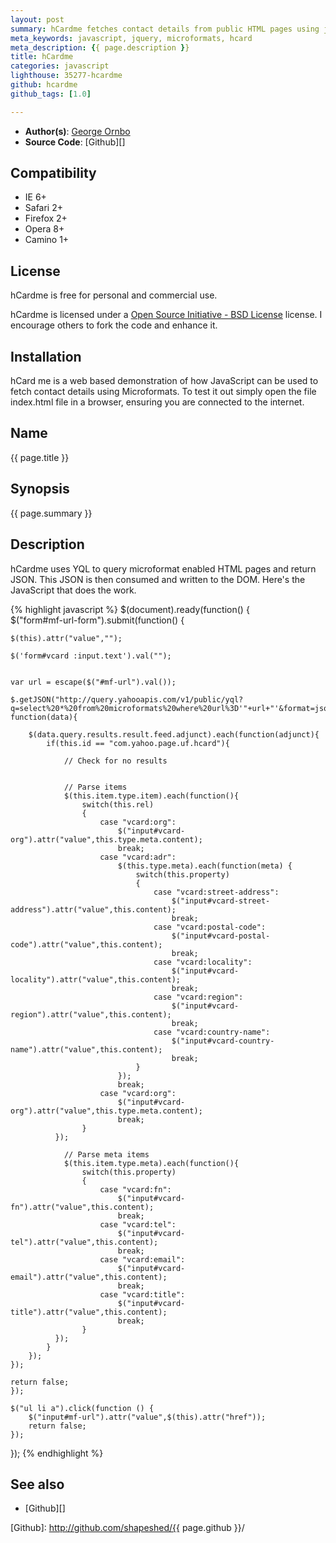 ```yaml
---
layout: post
summary: hCardme fetches contact details from public HTML pages using jQuery
meta_keywords: javascript, jquery, microformats, hcard
meta_description: {{ page.description }}
title: hCardme
categories: javascript
lighthouse: 35277-hcardme
github: hcardme
github_tags: [1.0]

---
```


* **Author(s)**: [George Ornbo][]
* **Source Code**: [Github][]

## Compatibility

* IE 6+
* Safari 2+
* Firefox 2+
* Opera 8+
* Camino 1+

## License

hCardme is free for personal and commercial use. 

hCardme is licensed under a [Open Source Initiative - BSD License][] license. I encourage others to fork the code and enhance it. 

## Installation

hCard me is a web based demonstration of how JavaScript can be used to fetch contact details using Microformats. To test it out simply open the file index.html file in a browser, ensuring you are connected to the internet. 

## Name

{{ page.title }}

## Synopsis

{{ page.summary }}

## Description

hCardme uses YQL to query microformat enabled HTML pages and return JSON. This JSON is then consumed and written to the DOM. Here's the JavaScript that does the work.

{% highlight javascript %}
$(document).ready(function() {		
  $("form#mf-url-form").submit(function() {
	
	$(this).attr("value","");
	
	$('form#vcard :input.text').val("");
	
		
	var url = escape($("#mf-url").val());	
	
	$.getJSON("http://query.yahooapis.com/v1/public/yql?q=select%20*%20from%20microformats%20where%20url%3D'"+url+"'&format=json&callback=?",
	function(data){
		
		$(data.query.results.result.feed.adjunct).each(function(adjunct){
			if(this.id == "com.yahoo.page.uf.hcard"){

				// Check for no results


				// Parse items
				$(this.item.type.item).each(function(){
					switch(this.rel)
					{
						case "vcard:org":
							$("input#vcard-org").attr("value",this.type.meta.content);
							break;    
						case "vcard:adr":
							$(this.type.meta).each(function(meta) {
								switch(this.property)
								{
									case "vcard:street-address":
										$("input#vcard-street-address").attr("value",this.content);
										break;
									case "vcard:postal-code":
										$("input#vcard-postal-code").attr("value",this.content);
										break;
									case "vcard:locality":
										$("input#vcard-locality").attr("value",this.content);
										break;   
									case "vcard:region":
										$("input#vcard-region").attr("value",this.content);
										break; 
									case "vcard:country-name":
										$("input#vcard-country-name").attr("value",this.content);
										break;
								}
							});
							break;
						case "vcard:org":
							$("input#vcard-org").attr("value",this.type.meta.content);
							break;
					}
		      });

				// Parse meta items
				$(this.item.type.meta).each(function(){
					switch(this.property)
					{
						case "vcard:fn":
							$("input#vcard-fn").attr("value",this.content);
							break;   
						case "vcard:tel":
							$("input#vcard-tel").attr("value",this.content);
							break; 
						case "vcard:email":
							$("input#vcard-email").attr("value",this.content);
							break;
						case "vcard:title":
							$("input#vcard-title").attr("value",this.content);
							break;
					}
		      });
			}
		});
	});	

	return false;
    });

	$("ul li a").click(function () { 
		$("input#mf-url").attr("value",$(this).attr("href"));
		return false;
	});	
});
{% endhighlight %} 


## See also ##

* [Github][]
	
[George Ornbo]: http://shapeshed.com/
[Open Source Initiative - BSD License]: http://opensource.org/licenses/bsd-license.php
[Github]: http://github.com/shapeshed/{{ page.github }}/